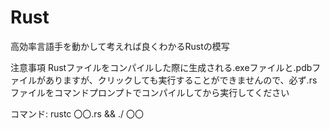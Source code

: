 # Rust

高効率言語手を動かして考えれば良くわかるRustの模写

注意事項
Rustファイルをコンパイルした際に生成される.exeファイルと.pdbファイルがありますが、クリックしても実行することができませんので、必ず.rsファイルをコマンドプロンプトでコンパイルしてから実行してください

コマンド: rustc 〇〇.rs && ./ 〇〇
